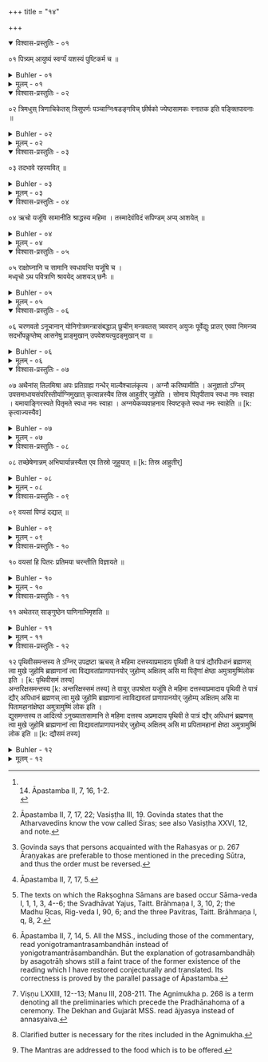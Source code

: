 +++
title = "१४"

+++

<details open><summary>विश्वास-प्रस्तुतिः - ०१</summary>

०१  पित्र्यम् आयुष्यं स्वर्ग्यं यशस्यं पुष्टिकर्म च ॥
</details>

<details><summary>Buhler - ०१</summary>

1. The offering to the manes secures long life and heaven, is worthy of praise and a rite ensuring prosperity. [^1] 


[^1]:  14. Āpastamba II, 7, 16, 1-2.
</details>

<details><summary>मूलम् - ०१</summary>

०१  पित्र्यम् आयुष्यं स्वर्ग्यं यशस्यं पुष्टिकर्म च ॥
</details>

<details open><summary>विश्वास-प्रस्तुतिः - ०२</summary>

०२  त्रिमधुस् त्रिणाचिकेतस् त्रिसुपर्णः पञ्चाग्निःषडङ्गविच् छीर्षको ज्येष्ठसामकः स्नातक इति पङ्क्तिपावनाः ॥
</details>

<details><summary>Buhler - ०२</summary>

2. Persons who sanctify the company are, a Trimadhu, a Triṇāciketa, a Trisuparṇa, one who keeps five fires, and one who knows the six Aṅgas, one who performs the vow called Śiras, one who knows the Gyeṣṭhasāman, (and) a Snātaka; [^2] 


[^2]:  Āpastamba II, 7, 17, 22; Vasiṣṭha III, 19. Govinda states that the Atharvavedins know the vow called Śiras; see also Vasiṣṭha XXVI, 12, and note.
</details>

<details><summary>मूलम् - ०२</summary>

०२  त्रिमधुस् त्रिणाचिकेतस् त्रिसुपर्णः पञ्चाग्निःषडङ्गविच् छीर्षको ज्येष्ठसामकः स्नातक इति पङ्क्तिपावनाः ॥
</details>

<details open><summary>विश्वास-प्रस्तुतिः - ०३</summary>

०३  तदभावे रहस्यवित् ॥
</details>

<details><summary>Buhler - ०३</summary>

3. On failure of these, one who knows the (texts called) Rahasya. [^3] 


[^3]:  Govinda says that persons acquainted with the Rahasyas or p. 267 Āraṇyakas are preferable to those mentioned in the preceding Sūtra, and thus the order must be reversed.
</details>

<details><summary>मूलम् - ०३</summary>

०३  तदभावे रहस्यवित् ॥
</details>

<details open><summary>विश्वास-प्रस्तुतिः - ०४</summary>

०४  ऋचो यजूंषि सामानीति श्राद्धस्य महिमा । तस्मादेवंविदं सपिण्डम् अप्य् आशयेत् ॥
</details>

<details><summary>Buhler - ०४</summary>

4. The Ṛk-verses, the Yajus-formulas, and the Sāmans (give) lustre to a funeral offering. Therefore he may feed (on that occasion) even a Sapiṇḍa relation who (knows) those (texts). [^4] 


[^4]:  Āpastamba II, 7, 17, 5.
</details>

<details><summary>मूलम् - ०४</summary>

०४  ऋचो यजूंषि सामानीति श्राद्धस्य महिमा । तस्मादेवंविदं सपिण्डम् अप्य् आशयेत् ॥
</details>

<details open><summary>विश्वास-प्रस्तुतिः - ०५</summary>

०५  राक्षोघ्नानि च सामानि स्वधावन्ति यजूंषि च ।  
मध्वृचो ऽथ पवित्राणि श्रावयेद् आशयञ् छनैः ॥
</details>

<details><summary>Buhler - ०५</summary>

5. Let him who feeds (Brāhmaṇas at a funeral sacrifice) cause them to hear successively the Rakṣoghna Sāmans, the Yajus-formulas (called) Svadhāvat, the Ṛk-verses (called) Madhu, and the (texts called) Pavitras. [^5] 


[^5]:  The texts on which the Rakṣoghna Sāmans are based occur Sāma-veda I, 1, 1, 3, 4--6; the Svadhāvat Yajus, Taitt. Brāhmaṇa I, 3, 10, 2; the Madhu Ṛcas, Rig-veda I, 90, 6; and the three Pavitras, Taitt. Brāhmaṇa I, q, 8, 2.
</details>

<details><summary>मूलम् - ०५</summary>

०५  राक्षोघ्नानि च सामानि स्वधावन्ति यजूंषि च ।  
मध्वृचो ऽथ पवित्राणि श्रावयेद् आशयञ् छनैः ॥
</details>

<details open><summary>विश्वास-प्रस्तुतिः - ०६</summary>

०६  चरणवतो ऽनूचानान् योनिगोत्रमन्त्रासंबद्धाञ् छुचीन् मन्त्रवतस् त्र्यवरान् अयुजः पूर्वेद्युः प्रातर् एववा निमन्त्र्य सदर्भोपकॢप्तेष्व् आसनेषु प्राङ्मुखान् उपवेशयत्युदङ्मुखान् वा ॥
</details>

<details><summary>Buhler - ०६</summary>

6. Having invited on the day before (the Śrāddha), or just in the morning, virtuous, pure (men), such as Trimadhus, who know the Vedāṅgas and the sacred texts, who are not related by marriage, nor members of the same family, nor connected through the Veda, at least three, (but always) an odd number, the (sacrificer) makes them sit down on prepared seats, covered with Darbha grass, facing the east or the north. [^6] 


[^6]:  Āpastamba II, 7, 14, 5. All the MSS., including those of the commentary, read yonigotramantrasambandhān instead of yonigotramantrāsambandhān. But the explanation of gotrasambandhāḥ by asagotrāḥ shows still a faint trace of the former existence of the reading which I have restored conjecturally and translated. Its correctness is proved by the parallel passage of Āpastamba.
</details>

<details><summary>मूलम् - ०६</summary>

०६  चरणवतो ऽनूचानान् योनिगोत्रमन्त्रासंबद्धाञ् छुचीन् मन्त्रवतस् त्र्यवरान् अयुजः पूर्वेद्युः प्रातर् एववा निमन्त्र्य सदर्भोपकॢप्तेष्व् आसनेषु प्राङ्मुखान् उपवेशयत्युदङ्मुखान् वा ॥
</details>

<details open><summary>विश्वास-प्रस्तुतिः - ०७</summary>

०७  अथैनांस् तिलमिश्रा अपः प्रतिग्राह्य गन्धैर् माल्यैश्चालंकृत्य । अग्नौ करिष्यामीति । अनुज्ञातो ऽग्निम् उपसमाधायसंपरिस्तीर्याग्निमुखात् कृत्वान्नस्यैव तिस्र आहुतीर् जुहोति । सोमाय पितृपीताय स्वधा नमः स्वाहा । यमायाङ्गिरस्वते पितृमते स्वधा नमः स्वाहा । अग्नयेकव्यवाहनाय स्विष्टकृते स्वधा नमः स्वाहेति ॥ [k: कृत्वाज्यस्यैव]
</details>

<details><summary>Buhler - ०७</summary>

7. Then he offers to them water mixed with sesamum seed, adorns them with scents and garlands (and says), 'I wish to offer oblations in the fire.' [^7]  When he has received permission (to do so), he heaps fuel on the sacred fire, scatters Kuśa grass around it, performs (all the ceremonies) up to the end of the Agnimukha, and offers three burnt oblations of food only, (reciting the following texts): 'To Soma, accompanied by the manes, Svāhā!' 'To Yama, accompanied by the Aṅgiras and by the manes, Svāhā!' 'To Agni, who carries the offerings to the manes, who causes sacrifices to be well performed, Svāhā!'


[^7]:  Viṣṇu LXXIII, 12--13; Manu III, 208-211. The Agnimukha p. 268 is a term denoting all the preliminaries which precede the Pradhānahoma of a ceremony. The Dekhan and Gujarāt MSS. read ājyasya instead of annasyaiva.
</details>

<details><summary>मूलम् - ०७</summary>

०७  अथैनांस् तिलमिश्रा अपः प्रतिग्राह्य गन्धैर् माल्यैश्चालंकृत्य । अग्नौ करिष्यामीति । अनुज्ञातो ऽग्निम् उपसमाधायसंपरिस्तीर्याग्निमुखात् कृत्वान्नस्यैव तिस्र आहुतीर् जुहोति । सोमाय पितृपीताय स्वधा नमः स्वाहा । यमायाङ्गिरस्वते पितृमते स्वधा नमः स्वाहा । अग्नयेकव्यवाहनाय स्विष्टकृते स्वधा नमः स्वाहेति ॥ [k: कृत्वाज्यस्यैव]
</details>

<details open><summary>विश्वास-प्रस्तुतिः - ०८</summary>

०८  तच्छेषेणान्नम् अभिघार्यान्नस्यैता एव तिस्रो जुहुयात् ॥ [k: तिस्र आहुतीर्]
</details>

<details><summary>Buhler - ०८</summary>

8. He shall make these three oblations with food only which has been sprinkled with the remainder of the (clarified butter). [^8] 


[^8]:  Clarified butter is necessary for the rites included in the Agnimukha.
</details>

<details><summary>मूलम् - ०८</summary>

०८  तच्छेषेणान्नम् अभिघार्यान्नस्यैता एव तिस्रो जुहुयात् ॥ [k: तिस्र आहुतीर्]
</details>

<details open><summary>विश्वास-प्रस्तुतिः - ०९</summary>

०९  वयसां पिण्डं दद्यात् ॥
</details>

<details><summary>Buhler - ०९</summary>

9. Let him give a cake of food to the birds.
</details>

<details><summary>मूलम् - ०९</summary>

०९  वयसां पिण्डं दद्यात् ॥
</details>

<details open><summary>विश्वास-प्रस्तुतिः - १०</summary>

१०  वयसां हि पितरः प्रतिमया चरन्तीति विज्ञायते ॥
</details>

<details><summary>Buhler - १०</summary>

10. For it is declared in the Veda, 'The manes roam about in the shape of birds.'
</details>

<details><summary>मूलम् - १०</summary>

१०  वयसां हि पितरः प्रतिमया चरन्तीति विज्ञायते ॥
</details>

<details open><summary>विश्वास-प्रस्तुतिः - ११</summary>

११  अथेतरत् साङ्गुष्ठेन पाणिनाभिमृशति ॥
</details>

<details><summary>Buhler - ११</summary>

11. Next he touches the (other food) with his hand and with the thumb,
</details>

<details><summary>मूलम् - ११</summary>

११  अथेतरत् साङ्गुष्ठेन पाणिनाभिमृशति ॥
</details>

<details open><summary>विश्वास-प्रस्तुतिः - १२</summary>

१२  पृथिवीसमन्तस्य ते ऽग्निर् उपद्रष्टा ऋचस् ते महिमा दत्तस्याप्रमादाय पृथिवी ते पात्रं द्यौरपिधानं ब्रह्मणस् त्वा मुखे जुहोमि ब्राह्मणानां त्वा विद्यावतांप्राणापानयोर् जुहोम्य् अक्षितम् असि मा पितृ̄णां क्षेष्ठा अमुत्रामुष्मिंलोक इति । [k: पृथिवीसमं तस्य]  
अन्तरिक्षसमन्तस्य [k: अन्तरिक्षस्समं तस्य] ते वायुर् उपश्रोता यजूंषि ते महिमा दत्तस्याप्रमादाय पृथिवी ते पात्रं द्यौर् अपिधानं ब्रह्मणस् त्वा मुखे जुहोमि ब्राह्मणानां त्वाविद्यावतां प्राणापानयोर् जुहोम्य् अक्षितम् असि मा पितामहानांक्षेष्ठा अमुत्रामुष्मिं लोक इति ।  
द्युसमन्तस्य त आदित्यो ऽनुख्यातासामानि ते महिमा दत्तस्य अप्रमादाय पृथिवी ते पात्रं द्यौर् अपिधानं ब्रह्मणस् त्वा मुखे जुहोमि ब्राह्मणानां त्वा विद्यावतांप्राणापानयोर् जुहोम्य् अक्षितम् असि मा प्रपितामहानां क्षेष्ठा अमुत्रामुष्मिं लोक इति ॥ [k: द्यौसमं तस्य]
</details>

<details><summary>Buhler - १२</summary>

12. (And recites the following texts): 'Fire sees thee, who art co-extensive with the earth, the Ṛk-verses are thy greatness, lest the gift be in vain; the earth is the vessel for thee, the sky the cover; I offer thee in the mouth of Brahman, I offer thee in the Prāṇa and the Apāna of learned Brāhmaṇas; thou art imperishable, mayest thou never fail to (the manes of our) fathers yonder, in the other world.' 'Air hears thee, who art co-extensive with the middle sphere, [^9]  the Yajus-formulas are thy greatness, lest the gift be in vain; the earth is the vessel for thee, the sky the cover; . . . mayest thou never fail to the (manes of our) grandfathers yonder, in the other world.' 'The sun reveals thee, who art co-extensive with the sky, the Sāmans are thy greatness, lest the gift be in vain; . . . . mayest thou never fail to the (manes of our) great-grandfathers yonder, in the other world.'


[^9]:  The Mantras are addressed to the food which is to be offered.
</details>

<details><summary>मूलम् - १२</summary>

१२  पृथिवीसमन्तस्य ते ऽग्निर् उपद्रष्टा ऋचस् ते महिमा दत्तस्याप्रमादाय पृथिवी ते पात्रं द्यौरपिधानं ब्रह्मणस् त्वा मुखे जुहोमि ब्राह्मणानां त्वा विद्यावतांप्राणापानयोर् जुहोम्य् अक्षितम् असि मा पितृ̄णां क्षेष्ठा अमुत्रामुष्मिंलोक इति । [k: पृथिवीसमं तस्य]  
अन्तरिक्षसमन्तस्य [k: अन्तरिक्षस्समं तस्य] ते वायुर् उपश्रोता यजूंषि ते महिमा दत्तस्याप्रमादाय पृथिवी ते पात्रं द्यौर् अपिधानं ब्रह्मणस् त्वा मुखे जुहोमि ब्राह्मणानां त्वाविद्यावतां प्राणापानयोर् जुहोम्य् अक्षितम् असि मा पितामहानांक्षेष्ठा अमुत्रामुष्मिं लोक इति ।  
द्युसमन्तस्य त आदित्यो ऽनुख्यातासामानि ते महिमा दत्तस्य अप्रमादाय पृथिवी ते पात्रं द्यौर् अपिधानं ब्रह्मणस् त्वा मुखे जुहोमि ब्राह्मणानां त्वा विद्यावतांप्राणापानयोर् जुहोम्य् अक्षितम् असि मा प्रपितामहानां क्षेष्ठा अमुत्रामुष्मिं लोक इति ॥ [k: द्यौसमं तस्य]
</details>
